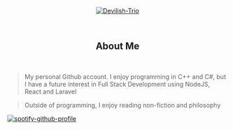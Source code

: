 <p align="center">
    <a href="https://github.com/Devilish-Trio">
        <img title="Devilish-Trio" src="https://media.tenor.com/teW802Rf-rIAAAAC/lain-serial-experiments-lain.gif"/>
    </a>
</p><br>
<h2 align="center">About Me</h2><br>
  <p align="center"> 
  
  >My personal Github account. I enjoy programming in C++ and C#, but I have a future interest in Full Stack Development using NodeJS, React and Laravel   
  
  >Outside of programming, I enjoy reading non-fiction and philosophy
</p>

[![spotify-github-profile](https://spotify-github-profile.vercel.app/api/view?uid=ohbinary&cover_image=true&theme=natemoo-re&show_offline=true&background_color=121212&interchange=false&bar_color=53b14f&bar_color_cover=true)](https://github.com/kittinan/spotify-github-profile)
